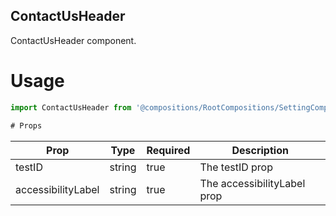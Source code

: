 ## ContactUsHeader
ContactUsHeader component.

# Usage
```js
import ContactUsHeader from '@compositions/RootCompositions/SettingCompositions/HelpCentreCompositions/ContactUsCompositions/ContactUsHeader';

# Props
```
Prop                      | Type                  | Required                | Description
--------------------------|-----------------------|-------------------------|--------------------------
testID                    | string                | true                    | The testID prop
accessibilityLabel        | string                | true                    | The accessibilityLabel prop

